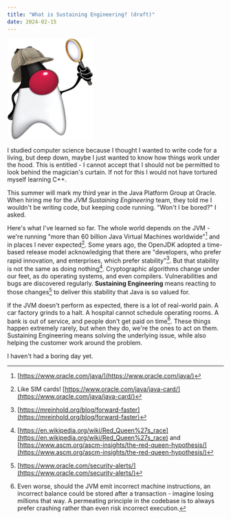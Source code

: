 ```yaml
---
title: "What is Sustaining Engineering? (draft)"
date: 2024-02-15
---
```


![Sherlock Holmes Duke representing Sustaining](/assets/images/sherlock-duke-min.png)

I studied computer science because I thought I wanted to write code for a living, but deep down, maybe I just wanted to know how things work under the hood. This is entitled - I cannot accept that I should not be permitted to look behind the magician's curtain. If not for this I would not have tortured myself learning C++.

This summer will mark my third year in the Java Platform Group at Oracle. When hiring me for the _JVM Sustaining Engineering_ team, they told me I wouldn't be writing code, but keeping code running. "Won't I be bored?" I asked. 

Here's what I've learned so far. The whole world depends on the JVM - we're running "more than 60 billion Java Virtual Machines worldwide"[^1] and in places I never expected[^2]. Some years ago, the OpenJDK adopted a time-based release model acknowledging that there are "developers, who prefer rapid innovation, and enterprises, which prefer stability"[^3]. But that stability is not the same as doing nothing[^4]. Cryptographic algorithms change under our feet, as do operating systems, and even compilers. Vulnerabilities and bugs are discovered regularly. **Sustaining Engineering** means reacting to those changes[^5] to deliver this stability that Java is so valued for. 

If the JVM doesn't perform as expected, there is a lot of real-world pain. A car factory grinds to a halt. A hospital cannot schedule operating rooms. A bank is out of service, and people don't get paid on time[^6]. These things happen extremely rarely, but when they do, we're the ones to act on them. Sustaining Engineering means solving the underlying issue, while also helping the customer work around the problem.

I haven't had a boring day yet.

[^1]: [https://www.oracle.com/java/](https://www.oracle.com/java/)
[^2]: Like SIM cards! [https://www.oracle.com/java/java-card/](https://www.oracle.com/java/java-card/)
[^3]: [https://mreinhold.org/blog/forward-faster](https://mreinhold.org/blog/forward-faster)
[^4]: [https://en.wikipedia.org/wiki/Red_Queen%27s_race](https://en.wikipedia.org/wiki/Red_Queen%27s_race) and [https://www.ascm.org/ascm-insights/the-red-queen-hypothesis/](https://www.ascm.org/ascm-insights/the-red-queen-hypothesis/)
[^5]: [https://www.oracle.com/security-alerts/](https://www.oracle.com/security-alerts/)
[^6]: Even worse, should the JVM emit incorrect machine instructions, an incorrect balance could be stored after a transaction - imagine losing millions that way. A permeating principle in the codebase is to always prefer crashing rather than even risk incorrect execution. 
